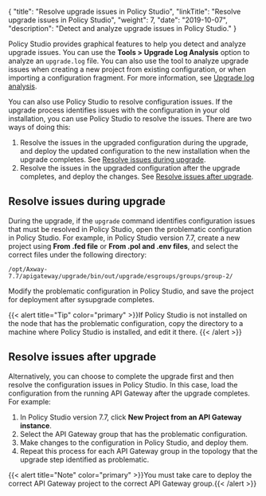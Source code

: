 {
    "title": "Resolve upgrade issues in Policy Studio",
    "linkTitle": "Resolve upgrade issues in Policy Studio",
    "weight": 7,
    "date": "2019-10-07",
    "description": "Detect and analyze upgrade issues in Policy Studio."
}

Policy Studio provides graphical features to help you detect and analyze upgrade issues. You can use the **Tools > Upgrade Log Analysis** option to analyze an `upgrade.log` file. You can also use the tool to analyze upgrade issues when creating a new project from existing configuration, or when importing a configuration fragment. For more information, see [Upgrade log analysis](/docs/apim_policydev/apigw_poldev/upgrade_log_analysis_ps/).

You can also use Policy Studio to resolve configuration issues. If the upgrade process identifies issues with the configuration in your old installation, you can use Policy Studio to resolve the issues. There are two ways of doing this:

1. Resolve the issues in the upgraded configuration during the upgrade, and deploy the updated configuration to the new installation when the upgrade completes. See [Resolve issues during upgrade](#resolve-issues-during-upgrade).
2. Resolve the issues in the upgraded configuration after the upgrade completes, and deploy the changes. See [Resolve issues after upgrade](#resolve-issues-after-upgrade).

## Resolve issues during upgrade

During the upgrade, if the `upgrade` command identifies configuration issues that must be resolved in Policy Studio, open the problematic configuration in Policy Studio. For example, in Policy Studio version 7.7, create a new project using **From .fed file** or **From .pol and .env files**, and select the correct files under the following directory:

```
/opt/Axway-7.7/apigateway/upgrade/bin/out/upgrade/esgroups/groups/group-2/
```

Modify the problematic configuration in Policy Studio, and save the project for deployment after sysupgrade completes.

{{< alert title="Tip" color="primary" >}}If Policy Studio is not installed on the node that has the problematic configuration, copy the directory to a machine where Policy Studio is installed, and edit it there. {{< /alert >}}

## Resolve issues after upgrade

Alternatively, you can choose to complete the upgrade first and then resolve the configuration issues in Policy Studio. In this case, load the configuration from the running API Gateway after the upgrade completes. For example:

1. In Policy Studio version 7.7, click **New Project from an API Gateway instance**.
2. Select the API Gateway group that has the problematic configuration.
3. Make changes to the configuration in Policy Studio, and deploy them.
4. Repeat this process for each API Gateway group in the topology that the upgrade step identified as problematic.

{{< alert title="Note" color="primary" >}}You must take care to deploy the correct API Gateway project to the correct API Gateway group.{{< /alert >}}
